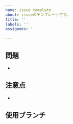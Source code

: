 ```yaml
---
name: issue template
about: issueのテンプレートです。
title: ''
labels: ''
assignees: ''

---
```


## 問題
- 

## 注意点

<!-- もしあれば -->

- 

## 使用ブランチ
```

```
